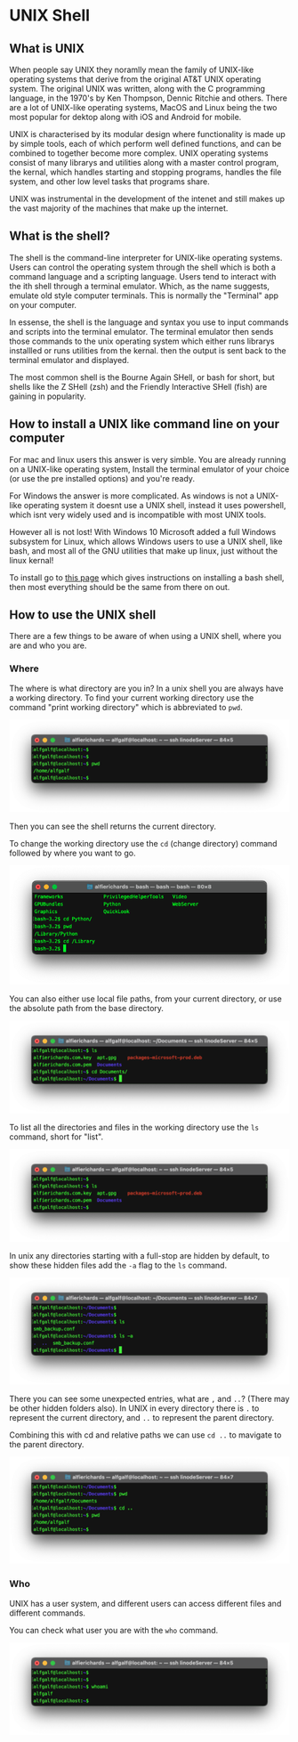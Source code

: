 
UNIX Shell
==========

What is UNIX
------------

When people say UNIX they noramlly mean the family of UNIX-like operating systems that derive from 
the original AT&T UNIX operating system. The original UNIX was written, along with the C programming 
language, in the 1970's by Ken Thompson, Dennic Ritchie and others. There are a lot of UNIX-like 
operating systems, MacOS and Linux being the two most popular for dektop along with iOS and Android 
for mobile.

UNIX is characterised by its modular design where functionality is made up by simple tools, each of 
which perform well defined functions, and can be combined to together become more complex.
UNIX operating systems consist of many librarys and utilities along with a master control program, 
the kernal, which handles starting and stopping programs, handles the file system, and other low 
level tasks that programs share.

UNIX was instrumental in the development of the intenet and still makes up the vast majority of the 
machines that make up the internet.

What is the shell?
------------------

The shell is the command-line interpreter for UNIX-like operating systems. Users can control the 
operating system through the shell which is both a command language and a scripting language. Users 
tend to interact with the ith shell through a terminal emulator. Which, as the name suggests, 
emulate old style computer terminals. This is normally the "Terminal" app on your computer.

In essense, the shell is the language and syntax you use to input commands and scripts into the 
terminal emulator. The terminal emulator then sends those commands to the unix operating system 
which either runs librarys installled or runs utilities from the kernal. then the output is sent 
back to the terminal emulator and displayed.

The most common shell is the Bourne Again SHell, or bash for short, but shells like the Z SHell 
(zsh) and the Friendly Interactive SHell (fish) are gaining in popularity.

How to install a UNIX like command line on your computer
--------------------------------------------------------

For mac and linux users this answer is very simble. You are already running on a UNIX-like operating 
system, Install the terminal emulator of your choice (or use the pre installed options) and you're 
ready.

For Windows the answer is more complicated. As windows is not a UNIX-like operating system it doesnt 
use a UNIX shell, instead it uses powershell, which isnt very widely used and is incompatible with 
most UNIX tools.

However all is not lost! With Windows 10 Microsoft added a full Windows subsystem for Linux, which 
allows Windows users to use a UNIX shell, like bash, and most all of the GNU utilities that make up 
linux, just without the linux kernal! 

To install go to [this 
page](https://www.howtogeek.com/249966/how-to-install-and-use-the-linux-bash-shell-on-windows-10/) 
which gives instructions on installing a bash shell, then most everything should be the same from 
there on out.

How to use the UNIX shell
-------------------------

There are a few things to be aware of when using a UNIX shell, where you are and who you are. 

### Where

The where is what directory are you in? In a unix shell you are always have a working directory. To 
find your current working directory use the command "print working directory" which is abbreviated 
to `pwd`.

![PWDImage](Assets/UNIX_Shell/PWDCommand.png)

Then you can see the shell returns the current directory.

To change the working directory use the `cd` (change directory) command followed by where you want 
to go.

![CDCommandImage](Assets/UNIX_Shell/CDCommand.png)

You can also either use local file paths, from your current directory, or use the absolute path from 
the base directory.

![CDRelativeCommandImage](Assets/UNIX_Shell/CDRelativeCommand.png)

To list all the directories and files in the working directory use the `ls` command, short for 
"list".

![LSCommandImage](Assets/UNIX_Shell/LSCommand.png)

In unix any directories starting with a full-stop are hidden by default, to show these hidden files 
add the `-a` flag to the `ls` command.

![LSACommand](Assets/UNIX_Shell/LSACommand.png)

There you can see some unexpected entries, what are `,` and `..`? (There may be other hidden folders 
also). In UNIX in every directory there is `.` to represent the current directory, and `..` to 
represent the parent directory.

Combining this with cd and relative paths we can use `cd ..` to mavigate to the parent directory.

![CDUPCommand](Assets/UNIX_Shell/cdupCommand.png)

### Who

UNIX has a user system, and different users can access different files and different commands.

You can check what user you are with the `who` command.

![WhoCommand](Assets/UNIX_Shell/whoCommand.png)

